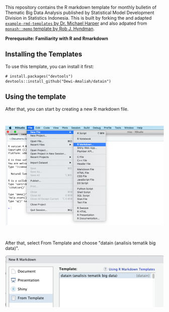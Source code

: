 This repository contains the R markdown template for monthly bulletin of Thematic  Big Data Analysis published by Statistical Model Development Division in Statistics Indonesia. This is built by forking the and adapted [`example-rmd-templates` by Dr. Michael Harper](https://github.com/dr-harper/example-rmd-templates) and also adpated from [`monash::memo` template by Rob J. Hyndman](https://github.com/numbats/monash).

**Prerequsuite: Familiarity with R and Rmarkdown**

## Installing the Templates

To use this template, you can install it first:

```
# install.packages("devtools")
devtools::install_github("Dewi-Amaliah/datain")
```

## Using the template 

After that, you can start by creating a new R markdown file. 

<br>

![](for_readme_1.png)

<br>

After that, select From Template and choose "datain (analisis tematik big data)".

![](for_readme.png)


